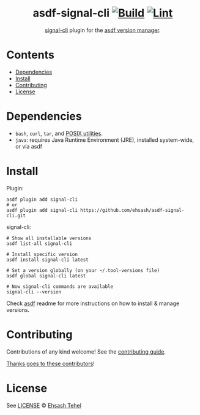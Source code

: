 <div align="center">

# asdf-signal-cli [![Build](https://github.com/ehsash/asdf-signal-cli/actions/workflows/build.yml/badge.svg)](https://github.com/ehsash/asdf-signal-cli/actions/workflows/build.yml) [![Lint](https://github.com/ehsash/asdf-signal-cli/actions/workflows/lint.yml/badge.svg)](https://github.com/ehsash/asdf-signal-cli/actions/workflows/lint.yml)

[signal-cli](https://github.com/AsamK/signal-cli/wiki/) plugin for the [asdf version manager](https://asdf-vm.com).

</div>

# Contents

- [Dependencies](#dependencies)
- [Install](#install)
- [Contributing](#contributing)
- [License](#license)

# Dependencies

- `bash`, `curl`, `tar`, and [POSIX utilities](https://pubs.opengroup.org/onlinepubs/9699919799/idx/utilities.html).
- `java`: requires Java Runtime Environment (JRE), installed system-wide, or via asdf

# Install

Plugin:

```shell
asdf plugin add signal-cli
# or
asdf plugin add signal-cli https://github.com/ehsash/asdf-signal-cli.git
```

signal-cli:

```shell
# Show all installable versions
asdf list-all signal-cli

# Install specific version
asdf install signal-cli latest

# Set a version globally (on your ~/.tool-versions file)
asdf global signal-cli latest

# Now signal-cli commands are available
signal-cli --version
```

Check [asdf](https://github.com/asdf-vm/asdf) readme for more instructions on how to
install & manage versions.

# Contributing

Contributions of any kind welcome! See the [contributing guide](contributing.md).

[Thanks goes to these contributors](https://github.com/ehsash/asdf-signal-cli/graphs/contributors)!

# License

See [LICENSE](LICENSE) © [Ehsash Tehel](https://github.com/ehsash/)
